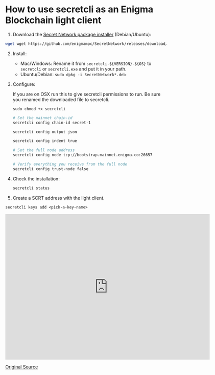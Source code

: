 # How to use secretcli as an Enigma Blockchain light client

1. Download the [Secret Network package installer](https://github.com/enigmampc/SecretNetwork/releases/download/v0.2.1/secretnetwork_0.2.1_amd64.deb) (Debian/Ubuntu):

```bash
wget wget https://github.com/enigmampc/SecretNetwork/releases/download/v0.2.1/secretnetwork_0.2.1_amd64.deb
```

2) Install:

   - Mac/Windows: Rename it from `secretcli-${VERSION}-${OS}` to `secretcli` or `secretcli.exe` and put it in your path.
   - Ubuntu/Debian: `sudo dpkg -i SecretNetwork*.deb`

3) Configure:

   If you are on OSX run this to give secretcli permissions to run. Be sure you renamed the downloaded file to secretcli.
   ```
   sudo chmod +x secretcli
   ```

   ```bash
   # Set the mainnet chain-id
   secretcli config chain-id secret-1
   ```

   ```bash
   secretcli config output json
   ```

   ```bash
   secretcli config indent true
   ```

   ```bash
   # Set the full node address
   secretcli config node tcp://bootstrap.mainnet.enigma.co:26657
   ```

   ```bash
   # Verify everything you receive from the full node
   secretcli config trust-node false
   ```

4) Check the installation:

   ```bash
   secretcli status
   ```

5) Create a SCRT address with the light client.

```
secretcli keys add <pick-a-key-name>
```

<iframe src="https://player.vimeo.com/video/433411685" width="640" height="456" frameborder="0" allow="autoplay; fullscreen" allowfullscreen></iframe>

[Original Source](https://github.com/enigmampc/EnigmaBlockchain/blob/master/docs/ligth-client-mainnet.md)
